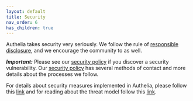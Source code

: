 ```yaml
---
layout: default
title: Security
nav_order: 6
has_children: true
---
```


Authelia takes security very seriously. We follow the rule of [responsible disclosure](https://en.wikipedia.org/wiki/Responsible_disclosure),
and we encourage the community to as well.

***Important:*** Please see our [security policy](https://github.com/authelia/authelia/security/policy) if you discover
a security vulnerability. Our [security policy](https://github.com/authelia/authelia/security/policy) has several
methods of contact and more details about the processes we follow.

For details about security measures implemented in Authelia, please follow this
[link](https://www.authelia.com/docs/security/measures.html) and for reading about the threat model follow this
[link](https://www.authelia.com/docs/security/threat-model.html).
